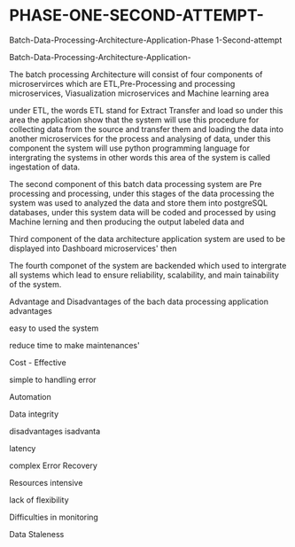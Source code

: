 # PHASE-ONE-SECOND-ATTEMPT-
Batch-Data-Processing-Architecture-Application-Phase 1-Second-attempt


Batch-Data-Processing-Architecture-Application-

The batch processing Architecture will consist of four components of microservirces which are ETL,Pre-Processing and processing microservices, Viasualization microservices and Machine learning area


under ETL, the words ETL stand for Extract Transfer and load so under this area the application show that the system will use this procedure for collecting data from the source and transfer them and loading the data into another microservices for the process and analysing of data, under this component the system will use python programming language for intergrating the systems in other words this area of the system is called ingestation of data.

The second component of this batch data processing system are Pre processing and processing, under this stages of the data processing the system was used to analyzed the data and store them into postgreSQL databases, under this system data will be coded and processed by using Machine lerning and then producing the output labeled data and

Third component of the data architecture application system are used to be displayed into Dashboard microservices' then

The fourth componet of the system are backended which used to intergrate all systems which lead to ensure reliability, scalability, and main tainability of the system.










Advantage and Disadvantages of the bach data processing application advantages

easy to used the system

reduce time to make maintenances'

Cost - Effective

simple to handling error

Automation

Data integrity

disadvantages isadvanta

latency

complex Error Recovery

Resources intensive

lack of flexibility

Difficulties in monitoring

Data Staleness
